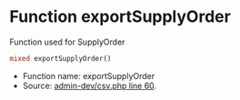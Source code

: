Function exportSupplyOrder
===========================

Function used for SupplyOrder



```php
mixed exportSupplyOrder()
```

* Function name: exportSupplyOrder
* Source: [admin-dev/csv.php line 60](https://github.com/PrestaShop/PrestaShop/blob/1.5.0.5/admin-dev/csv.php#L60).

